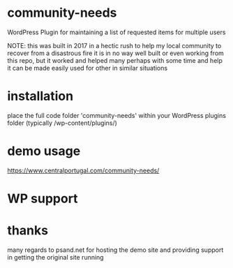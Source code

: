 # community-needs
WordPress Plugin for maintaining a list of requested items for multiple users

NOTE: this was built in 2017 in a hectic rush to help my local community to recover from a disastrous fire
it is in no way well built or even working from this repo, but it worked and helped many
perhaps with some time and help it can be made easily used for other in similar situations

# installation
place the full code folder 'community-needs' within your WordPress plugins folder
(typically /wp-content/plugins/)

# demo usage
https://www.centralportugal.com/community-needs/

# WP support

# thanks
many regards to psand.net for hosting the demo site and providing support in getting the original site running
